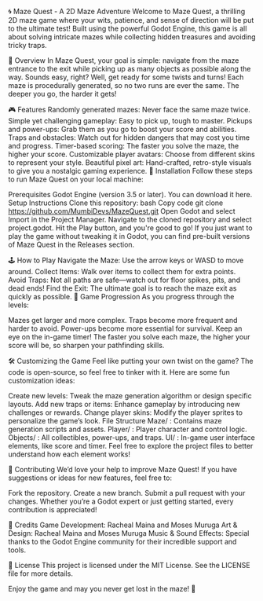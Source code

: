 🌀 Maze Quest - A 2D Maze Adventure
Welcome to Maze Quest, a thrilling 2D maze game where your wits, patience, and sense of direction will be put to the ultimate test! Built using the powerful Godot Engine, this game is all about solving intricate mazes while collecting hidden treasures and avoiding tricky traps.

🌟 Overview
In Maze Quest, your goal is simple: navigate from the maze entrance to the exit while picking up as many objects as possible along the way. Sounds easy, right? Well, get ready for some twists and turns! Each maze is procedurally generated, so no two runs are ever the same. The deeper you go, the harder it gets!

🎮 Features
Randomly generated mazes: Never face the same maze twice.
Simple yet challenging gameplay: Easy to pick up, tough to master.
Pickups and power-ups: Grab them as you go to boost your score and abilities.
Traps and obstacles: Watch out for hidden dangers that may cost you time and progress.
Timer-based scoring: The faster you solve the maze, the higher your score.
Customizable player avatars: Choose from different skins to represent your style.
Beautiful pixel art: Hand-crafted, retro-style visuals to give you a nostalgic gaming experience.
🔧 Installation
Follow these steps to run Maze Quest on your local machine:

Prerequisites
Godot Engine (version 3.5 or later). You can download it here.
Setup Instructions
Clone this repository:
bash
Copy code
git clone https://github.com/MumbiDevs/MazeQuest.git
Open Godot and select Import in the Project Manager.
Navigate to the cloned repository and select project.godot.
Hit the Play button, and you're good to go!
If you just want to play the game without tweaking it in Godot, you can find pre-built versions of Maze Quest in the Releases section.

🕹️ How to Play
Navigate the Maze: Use the arrow keys or WASD to move around.
Collect Items: Walk over items to collect them for extra points.
Avoid Traps: Not all paths are safe—watch out for floor spikes, pits, and dead ends!
Find the Exit: The ultimate goal is to reach the maze exit as quickly as possible.
🚀 Game Progression
As you progress through the levels:

Mazes get larger and more complex.
Traps become more frequent and harder to avoid.
Power-ups become more essential for survival.
Keep an eye on the in-game timer! The faster you solve each maze, the higher your score will be, so sharpen your pathfinding skills.

🛠️ Customizing the Game
Feel like putting your own twist on the game? The code is open-source, so feel free to tinker with it. Here are some fun customization ideas:

Create new levels: Tweak the maze generation algorithm or design specific layouts.
Add new traps or items: Enhance gameplay by introducing new challenges or rewards.
Change player skins: Modify the player sprites to personalize the game’s look.
File Structure
Maze/ : Contains maze generation scripts and assets.
Player/ : Player character and control logic.
Objects/ : All collectibles, power-ups, and traps.
UI/ : In-game user interface elements, like score and timer.
Feel free to explore the project files to better understand how each element works!

💬 Contributing
We’d love your help to improve Maze Quest! If you have suggestions or ideas for new features, feel free to:

Fork the repository.
Create a new branch.
Submit a pull request with your changes.
Whether you’re a Godot expert or just getting started, every contribution is appreciated!

🎨 Credits
Game Development: Racheal Maina and Moses Muruga
Art & Design: Racheal Maina and Moses Muruga
Music & Sound Effects:
Special thanks to the Godot Engine community for their incredible support and tools.

📜 License
This project is licensed under the MIT License. See the LICENSE file for more details.

Enjoy the game and may you never get lost in the maze! 🧩

